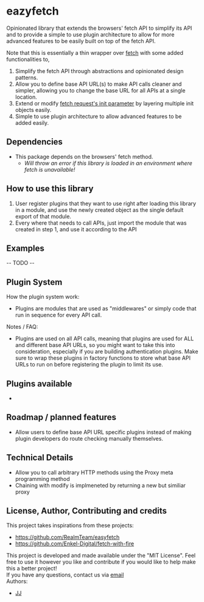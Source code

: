 # eazyfetch
Opinionated library that extends the browsers' fetch API to simplify its API and to provide a simple to use plugin architecture to allow for more advanced features to be easily built on top of the fetch API.

Note that this is essentially a thin wrapper over [fetch](https://developer.mozilla.org/en-US/docs/Web/API/Fetch_API) with some added functionalities to,
1. Simplify the fetch API through abstractions and opinionated design patterns.
2. Allow you to define base API URL(s) to make API calls cleaner and simpler, allowing you to change the base URL for all APIs at a single location.
3. Extend or modify [fetch request's init parameter](https://developer.mozilla.org/en-US/docs/Web/API/WindowOrWorkerGlobalScope/fetch#Parameters) by layering multiple init objects easily.
4. Simple to use plugin architecture to allow advanced features to be added easily.

## Dependencies
- This package depends on the browsers' fetch method.
    - *Will throw an error if this library is loaded in an environment where fetch is unavailable!*

## How to use this library
1. User register plugins that they want to use right after loading this library in a module, and use the newly created object as the single default export of that module.
2. Every where that needs to call APIs, just import the module that was created in step 1, and use it according to the API

## Examples
-- TODO --

## Plugin System
How the plugin system work:
- Plugins are modules that are used as "middlewares" or simply code that run in sequence for every API call.

Notes / FAQ:
- Plugins are used on all API calls, meaning that plugins are used for ALL and different base API URLs, so you might want to take this into consideration, especially if you are building authentication plugins. Make sure to wrap these plugins in factory functions to store what base API URLs to run on before registering the plugin to limit its use.

## Plugins available
- 

## Roadmap / planned features
- Allow users to define base API URL specific plugins instead of making plugin developers do route checking manually themselves.

## Technical Details
- Allow you to call arbitrary HTTP methods using the Proxy meta programming method
- Chaining with modify is implmeneted by returning a new but similiar proxy

## License, Author, Contributing and credits
This project takes inspirations from these projects:
- <https://github.com/RealmTeam/easyfetch>
- <https://github.com/Enkel-Digital/fetch-with-fire>

This project is developed and made available under the "MIT License". Feel free to use it however you like and contribute if you would like to help make this a better project!  
If you have any questions, contact us via [email](mailto:tech@enkeldigital.com)  
Authors:
- [JJ](https://github.com/Jaimeloeuf)